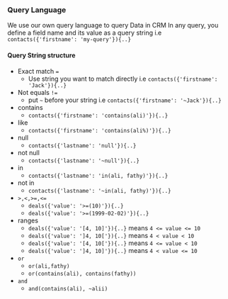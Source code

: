 ### Query Language
We use our own query language to query Data in CRM
In any query, you define a field name and its value as a query string i.e `contacts({'firstname': 'my-query'}){..}`

#### Query String structure

- Exact match `=`
    - Use string you want to match directly i.e  `contacts({'firstname': 'Jack'}){..}`
- Not equals `!=`
    - put `~` before your string i.e `contacts({'firstname': '~Jack'}){..}`
- contains
    - `contacts({'firstname': 'contains(ali)'}){..}`
- like
    -  `contacts({'firstname': 'contains(ali%)'}){..}`
- null
    - `contacts({'lastname': 'null'}){..}`
- not null
    - `contacts({'lastname': '~null'}){..}`
- in
    - `contacts({'lastname': 'in(ali, fathy)'}){..}`
- not in
    - `contacts({'lastname': '~in(ali, fathy)'}){..}`
- `>,<,>=,<=`
    - `deals({'value': '>=(10)'}){..}`
    - `deals({'value': '>=(1999-02-02)'}){..}`
- ranges
    - `deals({'value': '[4, 10]'}){..}` means `4 <= value <= 10`
    - `deals({'value': ']4, 10['}){..}` means `4 < value < 10`
    - `deals({'value': '[4, 10['}){..}` means `4 <= value < 10`
    - `deals({'value': ']4, 10]'}){..}` means `4 < value <= 10`
- `or`
    - `or(ali,fathy)`
    - `or(contains(ali), contains(fathy))`
- `and`
    - `and(contains(ali), ~alii)`
